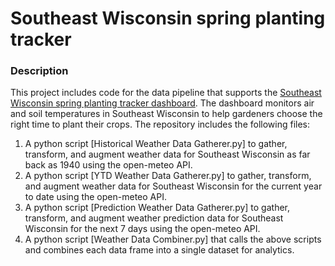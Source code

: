 # Southeast Wisconsin spring planting tracker
### Description
This project includes code for the data pipeline that supports the [Southeast Wisconsin spring planting tracker dashboard](https://public.tableau.com/views/Gardeningviz/Gardentracker). The dashboard monitors air and soil temperatures in Southeast Wisconsin to help gardeners choose the right time to plant their crops.  The repository includes the following files:

1.  A python script [Historical Weather Data Gatherer.py] to gather, transform, and augment weather data for Southeast Wisconsin as far back as 1940 using the open-meteo API.
2.  A python script [YTD Weather Data Gatherer.py] to gather, transform, and augment weather data for Southeast Wisconsin for the current year to date using the open-meteo API.
3.  A python script [Prediction Weather Data Gatherer.py] to gather, transform, and augment weather prediction data for Southeast Wisconsin for the next 7 days using the open-meteo API.
4.  A python script [Weather Data Combiner.py] that calls the above scripts and combines each data frame into a single dataset for analytics.  
